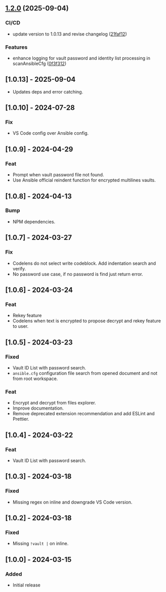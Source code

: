## [1.2.0](https://github.com/ipierre1/ansible-vault-vscode/compare/v1.1.0...v1.2.0) (2025-09-04)

### CI/CD

* update version to 1.0.13 and revise changelog ([21faf12](https://github.com/ipierre1/ansible-vault-vscode/commit/21faf12ae192b3193b119f5c1fe309104f4f936d))

### Features

* enhance logging for vault password and identity list processing in scanAnsibleCfg ([0f3f312](https://github.com/ipierre1/ansible-vault-vscode/commit/0f3f312d14aafc0ecb13033030c0f784044a3f6c))

## [1.0.13] - 2025-09-04

- Updates deps and error catching.

## [1.0.10] - 2024-07-28

### Fix

- VS Code config over Ansible config.

## [1.0.9] - 2024-04-29

### Feat

- Prompt when vault password file not found.
- Use Ansible official reindent function for encrypted multilines vaults.
  
## [1.0.8] - 2024-04-13

### Bump

- NPM dependencies.

## [1.0.7] - 2024-03-27

### Fix

- Codelens do not select write codeblock. Add indentation search and verify.
- No password use case, if no password is find just return error.

## [1.0.6] - 2024-03-24

### Feat

- Rekey feature
- Codelens when text is encrypted to propose decrypt and rekey feature to user.

## [1.0.5] - 2024-03-23

### Fixed

- Vault ID List with password search.
- `ansible.cfg` configuration file search from opened document and not from root workspace.

### Feat

- Encrypt and decrypt from files explorer.
- Improve documentation.
- Remove deprecated extension recommendation and add ESLint and Prettier.

## [1.0.4] - 2024-03-22

### Feat

- Vault ID List with password search.

## [1.0.3] - 2024-03-18

### Fixed

- Missing regex on inline and downgrade VS Code version.

## [1.0.2] - 2024-03-18

### Fixed

- Missing `!vault |` on inline.

## [1.0.0] - 2024-03-15

### Added

- Initial release
